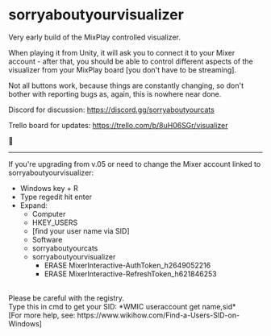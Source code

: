# sorryaboutyourvisualizer

Very early build of the MixPlay controlled visualizer.

When playing it from Unity, it will ask you to connect it to your Mixer account - after that, you should be able to control different aspects of the visualizer from your MixPlay board [you don't have to be streaming].

Not all buttons work, because things are constantly changing, so don't bother with reporting bugs as, again, this is nowhere near done.

Discord for discussion:
https://discord.gg/sorryaboutyourcats

Trello board for updates:
https://trello.com/b/8uH06SGr/visualizer

💜

---

If you're upgrading from v.05 or need to change the Mixer account linked to sorryaboutyourvisualizer:

* Windows key + R<br>
* Type regedit hit enter<br>
* Expand:<br>
  * Computer<br>
  * HKEY_USERS<br>
  * [find your user name via SID]<br>
  * Software<br>
  * sorryaboutyourcats<br>
  * sorryaboutyourvisualizer
    * ERASE MixerInteractive-AuthToken_h2649052216<br>
    * ERASE MixerInteractive-RefreshToken_h621846253<br>
<br>
Please be careful with the registry.<br>
Type this in cmd to get your SID: *WMIC useraccount get name,sid*<br>
[For more help, see: https://www.wikihow.com/Find-a-Users-SID-on-Windows]
